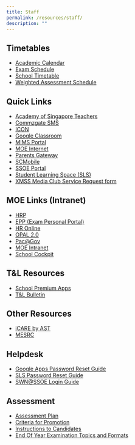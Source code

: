 ```yaml
---
title: Staff
permalink: /resources/staff/
description: ""
---
```

Timetables
----------

*   [Academic Calendar](https://calendar.google.com/calendar/u/0/embed?src=c_k7p87vuspth3eedj4n2mair55g@group.calendar.google.com&ctz=Asia/Singapore)
*   [Exam Schedule](/files/Timetable/EOY_Timetable_2022_sch%20website_28Sept.pdf)
*   [School Timetable](/resources/students/timetables/school-timetable) 
*   [Weighted Assessment Schedule](https://docs.google.com/spreadsheets/d/1GviWZeYlra1BgRd3xR9lwSSFl-U_ycNAI1TrhZOIo74/edit#gid=1319614797)

Quick Links
-----------
*   [Academy of Singapore Teachers](https://academyofsingaporeteachers.moe.edu.sg/)
*   [Commzgate SMS](https://portal.commzgate.com/)
*   [ICON](https://icon.moe.edu.sg/)
*   [Google Classroom](https://classroom.google.com/)
*   [MIMS Portal](http://mims.moe.gov.sg/)  
*   [MOE Internet](https://www.moe.gov.sg/)
*   [Parents Gateway](https://pg.moe.edu.sg/)  
*   [SCMobile](https://scmobile.moe.edu.sg/login)
*   [SSOE Portal](https://ssoe2.moe.edu.sg/sp)
*   [Student Learning Space (SLS)](https://vle.learning.moe.edu.sg/login)
*   [XMSS Media Club Service Request form](https://docs.google.com/forms/d/e/1FAIpQLScWvF2EV-frqUT1dH3xXSyeeYiGlzmA1ArUCo8sYUgERuOljA/viewform?usp=sf_link)

MOE Links (Intranet)
--------------------
*   [HRP](https://www.hrp.gov.sg/hrp/#/)
*   [EPP (Exam Personal Portal)](https://myexamduty.seab.gov.sg/auth/login)
*   [HR Online](https://intranet.moe.gov.sg/hronline/Pages/Home.aspx)
*   [OPAL 2.0](https://idm.opal2.moe.edu.sg/)
*   [Pac@Gov](https://www.hrp.gov.sg/hrp/#/)
*   [MOE Intranet](https://intranet.moe.gov.sg/Pages/Home.aspx)
*   [School Cockpit](https://schoolcockpit.moe.gov.sg/CP/scapp/security)




T&L Resources
-------------
*   [School Premium Apps](/resources/staff/tnl-resources/school-premium-apps)
*   [T&L Bulletin](https://sites.google.com/xinminss.edu.sg/tlbulletin-2020/home?pli=1)

Other Resources
---------------

*   [iCARE by AST](https://academyofsingaporeteachers.moe.edu.sg/olive/icare/resources)
*   [MESRC](https://www.mesrc.net/)

Helpdesk
--------
*   [Google Apps Password Reset Guide](https://xinminsec-moe-edu-sg-admin.cwp.sg/resources/staff/helpdesk/google-apps-password-reset-guide)
*   [SLS Password Reset Guide](https://static.learning.moe.edu.sg/sls-user-guide/vle/logintroubleshooting/index.html)
*   [SWN@SSOE Login Guide](https://xinminsec-moe-edu-sg-admin.cwp.sg/resources/staff/helpdesk/swn-at-ssoe-login-guide)

Assessment
----------

*   [Assessment Plan](/resources/students/assessment/assessment-plan-2021)
*   [Criteria for Promotion](/resources/students/assessment/criteria-for-promotion)
*   [Instructions to Candidates](/resources/students/assessment/instructions-to-candidates)
*   [End Of Year Examination Topics and Formats](/resources/students/assessment/end-of-year-examination-topics-and-formats)